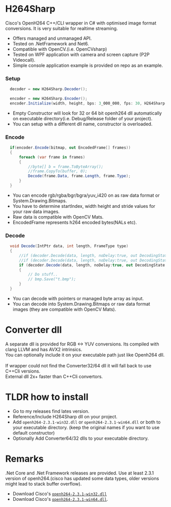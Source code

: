 # H264Sharp
Cisco's OpenH264 C++/CLI wrapper in C# with optimised image format conversions. It is very suitable for realtime streaming.
- Offers managed and unmanaged API.
- Tested on .NetFramework and Net6.
- Compatible with OpenCV.(i.e. OpenCVsharp)
- Tested on WPF application with camera and screen capture (P2P Videocall).
- Simple console application example is provided on repo as an example.
  
### Setup
``` c#
  decoder = new H264Sharp.Decoder();
  
  encoder = new H264Sharp.Encoder();
  encoder.Initialize(width, height, bps: 3_000_000, fps: 30, H264Sharp.Encoder.ConfigType.CameraBasic);
```
- Empty Constructor will look for 32 or 64 bit openh264 dll automatically on executable directory(i.e. Debug/Release folder of your project).
- You can setup with a different dll name, constructor is overloaded.

### Encode 
```C#
  if(encoder.Encode(bitmap, out EncodedFrame[] frames))
  {
      foreach (var frame in frames)
      {
          //byte[] b = frame.ToByteArray();
          //frame.CopyTo(buffer, 0);
          Decode(frame.Data, frame.Length, frame.Type);
      }
  }
```
- You can encode rgb/rgba/bgr/bgra/yuv_i420 on as raw data format or System.Drawing.Bitmaps.
- You have to determine startIndex, width height and stride values for your raw data images.
- Raw data is compatible with OpenCV Mats.
- EncodedFrame represents h264 encoded bytes(NALs etc).
  
### Decode
```C#
  void Decode(IntPtr data, int length, FrameType type)
  {
      //if (decoder.Decode(data, length, noDelay:true, out DecodingState statusCode, out RgbImage rgb)) 
      //if (decoder.Decode(data, length, noDelay:true, out DecodingState statusCode, out Yuv420p yuv420)) 
      if (decoder.Decode(data, length, noDelay:true, out DecodingState statusCode, out Bitmap bmp)) 
      {
          // Do stuff..
          // bmp.Save("t.bmp");
      }
  }
```
- You can decode with pointers or managed byte array as input.
- You can decode into System.Drawing.Bitmaps or raw data format images (they are compatible with OpenCV Mats).
# Converter dll
A separate dll is provided for RGB <-> YUV conversions. Its compiled with clang LLVM and has AVX2 intrinsics.
</br>You can optionally include it on your executable path just like Openh264 dll.
</br>
</br>If wrapper could not find the Converter32/64 dll it will fall back to use C++Cli versions.
</br>External dll 2x+ faster than C++Cli convertors.

# TLDR how to install
- Go to my releases find lates version.
- Reference/Include H264Sharp dll on your project.
- Add `openh264-2.3.1-win32.dll` or `openh264-2.3.1-win64.dll` or both to your executable directory. (keep the original names if you want to use default constructor)
- Optionally Add Converter64/32 dlls to your executable directory.
# Remarks
.Net Core and .Net Framework releases are provided.
Use at least 2.3.1 version of openh264.(cisco has updated some data types, older versions might lead to stack buffer overflow).

- Download Cisco's [`openh264-2.3.1-win32.dll`](http://ciscobinary.openh264.org/openh264-2.3.1-win32.dll.bz2)
- Download Cisco's [`openh264-2.3.1-win64.dll`](http://ciscobinary.openh264.org/openh264-2.3.1-win64.dll.bz2).
